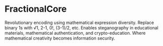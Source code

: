 # FractionalCore
Revolutionary encoding using mathematical expression diversity. Replace binary 1s with √1, 2-1, 0!, (3-1)/2, etc. Enables steganography in educational materials, mathematical authentication, and crypto-education. Where mathematical creativity becomes information security.
